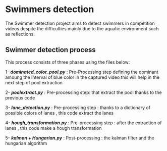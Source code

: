 # Swimmers detection
The Swimmer detection project aims to detect swimmers in competition videos despite the difficulties mainly due to the aquatic environment such as reflections.

## Swimmer detection process
This process consists of three phases using the files below:

1- ***dominated_color_pool.py*** : Pre-Processing step defining the dominant amoung the interval of blue color in the captured video this will help in the next step of pool extraction 

2- ***poolextract.py*** : Pre-processing step: that extract the pool thanks to the previous code 

3- ***lane_detection.py*** : Pre-processing step : thanks to a dictionary of possible colors of lanes , this code extract the lanes 

4- ***hough_transformation.py*** : Pre-processing step : after the extraction of lanes , this code make a hough transformation

5- ***kalman + Hungarian.py*** : Post-processing : the kalman filter and the hungarian algorithm 
